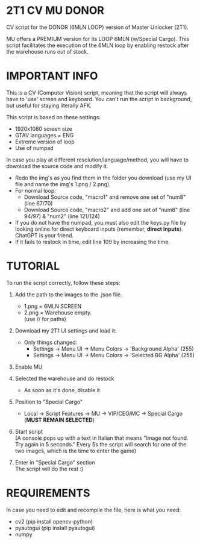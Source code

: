# 2T1 CV MU DONOR
CV script for the DONOR (6MLN LOOP) version of Master Unlocker (2T1).

MU offers a PREMIUM version for its LOOP 6MLN (w/Special Cargo). This script facilitates the execution of the 6MLN loop by enabling restock after the warehouse runs out of stock.  

# IMPORTANT INFO
This is a CV (Computer Vision) script, meaning that the script will always have to 'use' screen and keyboard. You can't run the script in background, but useful for staying literally AFK.  

This script is based on these settings:
- 1920x1080 screen size
- GTAV languages = ENG
- Extreme version of loop
- Use of numpad
 
In case you play at different resolution/language/method, you will have to download the source code and modify it.
- Redo the img's as you find them in the folder you download (use my UI file and name the img's 1.png / 2.png).
- For normal loop:
  - Download Source code, "macro1" and remove one set of "num8" (line 67/70)
  - Download Source code, "macro2" and add one set of "num8" (line 94/97) & "num2" (line 121/124)
- If you do not have the numpad, you must also edit the keys.py file by looking online for direct keyboard inputs (remember, **direct inputs**). ChatGPT is your friend.
- If it fails to restock in time, edit line 109 by increasing the time.  
# TUTORIAL
To run the script correctly, follow these steps:  

1. Add the path to the images to the .json file.
    - 1.png = 6MLN SCREEN
    - 2.png = Warehouse empty.  
    (use // for paths)

2. Download my 2T1 UI settings and load it:
    - Only things changed:
      - Settings -> Menu UI -> Menu Colors -> 'Background Alpha' (255)
      - Settings -> Menu UI -> Menu Colors -> 'Selected BG Alpha' (255)
3. Enable MU
4. Selected the warehouse and do restock
    - As soon as it's done, disable it
5. Position to "Special Cargo"
    - Local -> Script Features -> MU -> VIP/CEO/MC -> Special Cargo (**MUST REMAIN SELECTED**)
6. Start script  
(A console pops up with a text in Italian that means "Image not found. Try again in 5 seconds." Every 5s the script will search for one of the two images, which is the time to enter the game)
8. Enter in "Special Cargo" section  
The script will do the rest :)
# REQUIREMENTS
In case you need to edit and recompile the file, here is what you need:
- cv2 (pip install opencv-python)
- pyautogui (pip install pyautogui)
- numpy
